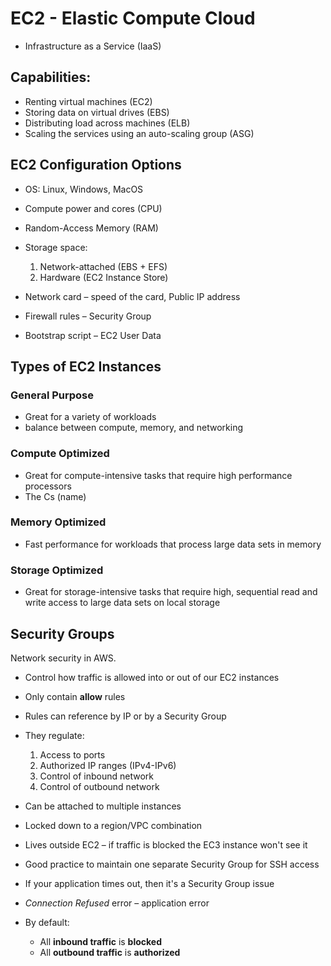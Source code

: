 # EC2 - Elastic Compute Cloud

- Infrastructure as a Service (IaaS)

## Capabilities:

- Renting virtual machines (EC2)
- Storing data on virtual drives (EBS)
- Distributing load across machines (ELB)
- Scaling the services using an auto-scaling group (ASG)

## EC2 Configuration Options

- OS: Linux, Windows, MacOS
- Compute power and cores (CPU)
- Random-Access Memory (RAM)
- Storage space:

  1. Network-attached (EBS + EFS)
  1. Hardware (EC2 Instance Store)

- Network card – speed of the card, Public IP address
- Firewall rules – Security Group
- Bootstrap script – EC2 User Data

## Types of EC2 Instances

### General Purpose

- Great for a variety of workloads
- balance between compute, memory, and networking

### Compute Optimized

- Great for compute-intensive tasks that require high performance processors
- The Cs (name)

### Memory Optimized

- Fast performance for workloads that process large data sets in memory

### Storage Optimized

- Great for storage-intensive tasks that require high, sequential read and write access to large data sets on local storage

## Security Groups

Network security in AWS.

- Control how traffic is allowed into or out of our EC2 instances
- Only contain **allow** rules
- Rules can reference by IP or by a Security Group
- They regulate:

  1. Access to ports
  1. Authorized IP ranges (IPv4-IPv6)
  1. Control of inbound network
  1. Control of outbound network

- Can be attached to multiple instances
- Locked down to a region/VPC combination
- Lives outside EC2 – if traffic is blocked the EC3 instance won't see it
- Good practice to maintain one separate Security Group for SSH access
- If your application times out, then it's a Security Group issue
- _Connection Refused_ error – application error
- By default:
  - All **inbound traffic** is **blocked**
  - All **outbound traffic** is **authorized**
